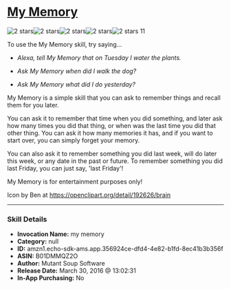# [My Memory](http://alexa.amazon.com/#skills/amzn1.echo-sdk-ams.app.356924ce-dfd4-4e82-b1fd-8ec41b3b356f)
![2 stars](../../images/ic_star_black_18dp_1x.png)![2 stars](../../images/ic_star_black_18dp_1x.png)![2 stars](../../images/ic_star_border_black_18dp_1x.png)![2 stars](../../images/ic_star_border_black_18dp_1x.png)![2 stars](../../images/ic_star_border_black_18dp_1x.png) 11

To use the My Memory skill, try saying...

* *Alexa, tell My Memory that on Tuesday I water the plants.*

* *Ask My Memory when did I walk the dog?*

* *Ask My Memory what did I do yesterday?*

My Memory is a simple skill that you can ask to remember things and recall them for you later.

You can ask it to remember that time when you did something, and later ask how many times you did that thing, or when was the last time you did that other thing. You can ask it how many memories it has, and if you want to start over, you can simply forget your memory.

You can also ask it to remember something you did last week, will do later this week, or any date in the past or future. To remember something you did last Friday, you can just say, 'last Friday'!

My Memory is for entertainment purposes only!

Icon by Ben at https://openclipart.org/detail/192626/brain

***

### Skill Details

* **Invocation Name:** my memory
* **Category:** null
* **ID:** amzn1.echo-sdk-ams.app.356924ce-dfd4-4e82-b1fd-8ec41b3b356f
* **ASIN:** B01DMMQZ2O
* **Author:** Mutant Soup Software
* **Release Date:** March 30, 2016 @ 13:02:31
* **In-App Purchasing:** No
